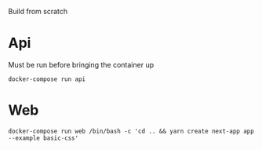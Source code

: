 Build from scratch

# Api
Must be run before bringing the container up
```
docker-compose run api
```

# Web
```
docker-compose run web /bin/bash -c 'cd .. && yarn create next-app app --example basic-css'
```
